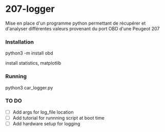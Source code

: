 # 207-logger
Mise en place d'un programme python permettant de récupérer et d'analyser différentes valeurs provenant du port OBD d'une Peugeot 207


### Installation

python3 -m install obd

install statistics, matplotlib

### Running

python3 car_logger.py


### TO DO

- [ ] Add args for log_file location
- [ ] Add tutorial for runnning script at boot time
- [ ] Add hardware setup for logging
